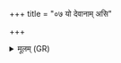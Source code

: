 +++
title = "०७ यो देवानाम् असि"

+++
<details><summary>मूलम् (GR)</summary>

यो देवानाम् असि श्रेष्ठो  
रुद्रस् तन्तिचरो वृषा ।  
अरिष्टा अस्माकं वीरा  
एतद् अस्तु हुतं तव ॥
</details>